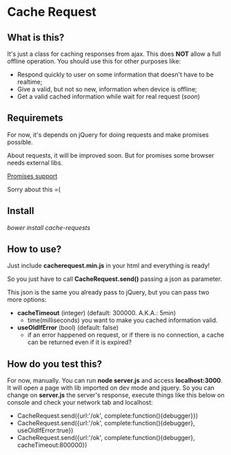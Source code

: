 # Cache Request

## What is this?
It's just a class for caching responses from ajax. This does **NOT** allow a full offline operation. You should use this for other purposes like:

- Respond quickly to user on some information that doesn't have to be realtime;
- Give a valid, but not so new, information when device is offline;
- Get a valid cached information while wait for real request (*soon*)


## Requiremets
For now, it's depends on jQuery for doing requests and make promises possible.

About requests, it will be improved soon. But for promises some browser needs external libs.

[Promises support](http://caniuse.com/#search=promise)

Sorry about this =(


## Install
*bower install cache-requests*


## How to use?
Just include **cacherequest.min.js** in your html and everything is ready!

So you just have to call **CacheRequest.send()** passing a json as parameter.

This json is the same you already pass to jQuery, but you can pass two more options:

- **cacheTimeout** (integer) (default: 300000. A.K.A.: 5min)
	- time(milliseconds) you want to make you cached information valid.
- **useOldIfError** (bool) (default: false)
	- if an error happened on request, or if there is no connection, a cache can be returned even if it is expired?


## How do you test this?
For now, manually. You can run **node server.js** and access **localhost:3000**.
It will open a page with lib imported on dev mode and jquery.
So you can change on **server.js** the server's response, execute things like this below on console and check your network tab and localhost:

- CacheRequest.send({url:'/ok', complete:function(){debugger}})
- CacheRequest.send({url:'/ok', complete:function(){debugger}, useOldIfError:true})
- CacheRequest.send({url:'/ok', complete:function(){debugger}, cacheTimeout:800000})
